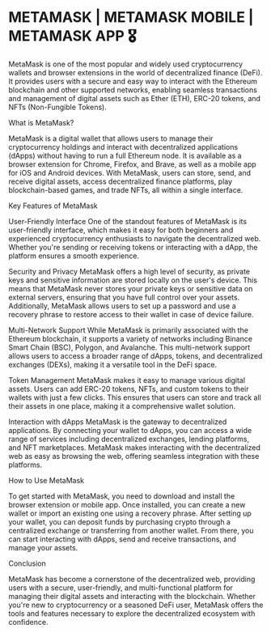 # METAMASK | METAMASK MOBILE | METAMASK APP 🎖️
MetaMask is one of the most popular and widely used cryptocurrency wallets and browser extensions in the world of decentralized finance (DeFi). It provides users with a secure and easy way to interact with the Ethereum blockchain and other supported networks, enabling seamless transactions and management of digital assets such as Ether (ETH), ERC-20 tokens, and NFTs (Non-Fungible Tokens).

What is MetaMask?

MetaMask is a digital wallet that allows users to manage their cryptocurrency holdings and interact with decentralized applications (dApps) without having to run a full Ethereum node. It is available as a browser extension for Chrome, Firefox, and Brave, as well as a mobile app for iOS and Android devices. With MetaMask, users can store, send, and receive digital assets, access decentralized finance platforms, play blockchain-based games, and trade NFTs, all within a single interface.

Key Features of MetaMask

User-Friendly Interface
One of the standout features of MetaMask is its user-friendly interface, which makes it easy for both beginners and experienced cryptocurrency enthusiasts to navigate the decentralized web. Whether you're sending or receiving tokens or interacting with a dApp, the platform ensures a smooth experience.

Security and Privacy
MetaMask offers a high level of security, as private keys and sensitive information are stored locally on the user's device. This means that MetaMask never stores your private keys or sensitive data on external servers, ensuring that you have full control over your assets. Additionally, MetaMask allows users to set up a password and use a recovery phrase to restore access to their wallet in case of device failure.

Multi-Network Support
While MetaMask is primarily associated with the Ethereum blockchain, it supports a variety of networks including Binance Smart Chain (BSC), Polygon, and Avalanche. This multi-network support allows users to access a broader range of dApps, tokens, and decentralized exchanges (DEXs), making it a versatile tool in the DeFi space.

Token Management
MetaMask makes it easy to manage various digital assets. Users can add ERC-20 tokens, NFTs, and custom tokens to their wallets with just a few clicks. This ensures that users can store and track all their assets in one place, making it a comprehensive wallet solution.

Interaction with dApps
MetaMask is the gateway to decentralized applications. By connecting your wallet to dApps, you can access a wide range of services including decentralized exchanges, lending platforms, and NFT marketplaces. MetaMask makes interacting with the decentralized web as easy as browsing the web, offering seamless integration with these platforms.

How to Use MetaMask

To get started with MetaMask, you need to download and install the browser extension or mobile app. Once installed, you can create a new wallet or import an existing one using a recovery phrase. After setting up your wallet, you can deposit funds by purchasing crypto through a centralized exchange or transferring from another wallet. From there, you can start interacting with dApps, send and receive transactions, and manage your assets.

Conclusion

MetaMask has become a cornerstone of the decentralized web, providing users with a secure, user-friendly, and multi-functional platform for managing their digital assets and interacting with the blockchain. Whether you're new to cryptocurrency or a seasoned DeFi user, MetaMask offers the tools and features necessary to explore the decentralized ecosystem with confidence.
